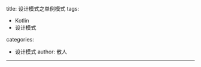 title: 设计模式之单例模式
tags:
  - Kotlin
  - 设计模式

categories:
  - 设计模式
 author: 散人
---


<!--stackedit_data:
eyJoaXN0b3J5IjpbMTU1MTU5MDc2MCwxODg4ODk1NjI4XX0=
-->